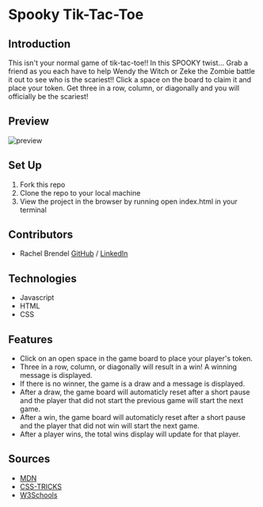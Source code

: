 # Spooky Tik-Tac-Toe

## Introduction
  This isn't your normal game of tik-tac-toe!! In this SPOOKY twist... Grab a friend as you each have to help Wendy the Witch or Zeke the Zombie battle it out to see who is the scariest!! Click a space on the board to claim it and place your token. Get three in a row, column, or diagonally and you will     officially be the scariest!

## Preview
![preview](https://media.giphy.com/media/v1.Y2lkPTc5MGI3NjExZDEwZjNmMWQ2MzMwYTEyM2U2MWFlNDRmNWQ1NDQ3ZTdhZThiNWVmNSZjdD1n/I8MnqL7cMLvBFb5voe/giphy.gif)
  
## Set Up
  1. Fork this repo  
  2. Clone the repo to your local machine
  3. View the project in the browser by running open index.html in your terminal

## Contributors
  - Rachel Brendel [GitHub](https://github.com/brendel-r) / [LinkedIn](https://www.linkedin.com/in/rachel-brendel-bb9673197/)

## Technologies
  - Javascript
  - HTML
  - CSS

## Features
  - Click on an open space in the game board to place your player's token.
  - Three in a row, column, or diagonally will result in a win! A winning message is displayed.
  - If there is no winner, the game is a draw and a message is displayed.
  - After a draw, the game board will automaticly reset after a short pause and the player that did not start the previous game will start the next game.
  - After a win, the game board will automaticly reset after a short pause and the player that did not win will start the next game.
  - After a player wins, the total wins display will update for that player.


## Sources
  - [MDN](http://developer.mozilla.org/en-US/)
  - [CSS-TRICKS](https://css-tricks.com/)
  - [W3Schools](https://www.w3schools.com/)
